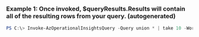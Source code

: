 ### Example 1: Once invoked, $queryResults.Results will contain all of the resulting rows from your query. (autogenerated)
```powershell
PS C:\> Invoke-AzOperationalInsightsQuery -Query union * | take 10 -WorkspaceId 00000000-0000-0000-0000-000000000000
```

